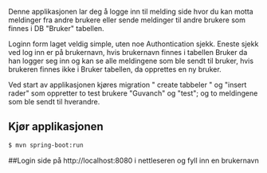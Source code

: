 Denne applikasjonen lar deg å logge inn til melding side hvor du kan motta meldinger fra andre brukere eller
sende meldinger til andre brukere som finnes i DB "Bruker" tabellen.<br>

Loginn form laget veldig simple, uten noe Authontication sjekk.
Eneste sjekk ved log inn er på brukernavn, hvis brukernavn finnes i tabellen Bruker da han logger seg inn og kan se alle meldingene som ble sendt til bruker,
hvis brukeren finnes ikke i Bruker tabellen, da opprettes en ny bruker.<br>
 
Ved start av applikasjonen kjøres migration " create tabbeler " og "insert rader" 
som oppretter to test brukere "Guvanch" og "test";
og to meldingene som ble sendt til hverandre.

## Kjør applikasjonen
```bash
$ mvn spring-boot:run
```

##Login side
 på  http://localhost:8080 i nettleseren og fyll inn en brukernavn